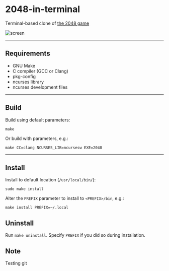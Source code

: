 # 2048-in-terminal

Terminal-based clone of [the 2048 game](https://play2048.co/)

![screen](screen.gif)

----

## Requirements
- GNU Make
- C compiler (GCC or Clang)
- pkg-config
- ncurses library
- ncurses development files

----

## Build

Build using default parameters:

`make`

Or build with parameters, e.g.:

`make CC=clang NCURSES_LIB=ncursesw EXE=2048`

----

## Install

Install to default location (`/usr/local/bin/`):

`sudo make install`

Alter the `PREFIX` parameter to install to `<PREFIX>/bin`, e.g.:

`make install PREFIX=~/.local`

## Uninstall

Run `make uninstall`. Specify `PREFIX` if you did so during installation.

## Note

Testing git
